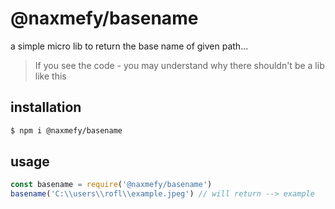 # @naxmefy/basename

a simple micro lib to return the base name of given path...

> If you see the code - you may understand why there shouldn't be a lib like this

## installation

```bash
$ npm i @naxmefy/basename
```

## usage

```javascript
const basename = require('@naxmefy/basename')
basename('C:\\users\\rofl\\example.jpeg') // will return --> example
```